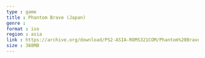 ```yaml
---
type : game
title : Phantom Brave (Japan)
genre : 
format : iso
region : asia
link : https://archive.org/download/PS2-ASIA-ROMS321COM/Phantom%20Brave%20%28Japan%29.7z
size : 388MB
---
```

